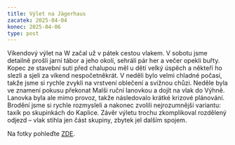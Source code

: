 ```yaml
---
title: Výlet na Jägerhaus
zacatek: 2025-04-04
konec: 2025-04-06
type: post
---
```

Víkendový výlet na W začal už v pátek cestou vlakem. V sobotu jsme detailně prošli jarní tábor a jeho okolí, sehráli pár her a večer opekli buřty. Kopec ze stavební suti před chalupou měl u dětí velký úspěch a někteří ho slezli a sjeli za víkend nespočetněkrát. V neděli bylo velmi chladné počasí, takže jsme si rychle zvykli na vrstvení oblečení a svižnou chůzi. Neděle byla ve znamení pokusu překonat Malši ruční lanovkou a dojít na vlak do Výhně. Lanovka byla ale mimo provoz, takže následovalo krátké krizové plánování. Brodění jsme si rychle rozmysleli a nakonec zvolili nejrozumnější variantu: taxík po skupinkách do Kaplice. Závěr výletu trochu zkomplikoval rozdělený odjezd – vlak stihla jen část skupiny, zbytek jel dalším spojem.

N﻿a fotky pohleďte [ZDE](https://eu.zonerama.com/vlci-keblany/1303470?secret=R29V8G02MMYv0gPl94klH1g49&count=46).